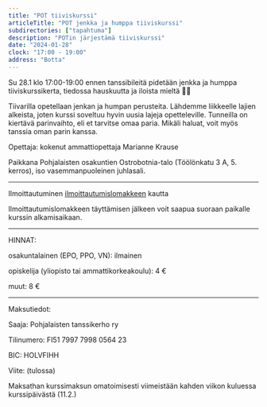 ```yaml
---
title: "POT tiiviskurssi"
articleTitle: "POT jenkka ja humppa tiiviskurssi"
subdirectories: ["tapahtuma"]
description: "POTin järjestämä tiiviskurssi"
date: "2024-01-28"
clock: "17:00 - 19:00"
address: "Botta"
---
```


Su 28.1 klo 17:00-19:00 ennen tanssibileitä pidetään jenkka ja humppa tiiviskurssikerta, tiedossa hauskuutta ja iloista mieltä 💃🕺

Tiivarilla opetellaan jenkan ja humpan perusteita. Lähdemme liikkeelle lajien alkeista, joten kurssi soveltuu hyvin uusia lajeja opetteleville. Tunneilla on kiertävä parinvaihto, eli et tarvitse omaa paria. Mikäli haluat, voit myös tanssia oman parin kanssa.

Opettaja: kokenut ammattiopettaja Marianne Krause

Paikkana Pohjalaisten osakuntien Ostrobotnia-talo (Töölönkatu 3 A, 5. kerros), iso vasemmanpuoleinen juhlasali.

---
Ilmoittautuminen [ilmoittautumislomakkeen](https://docs.google.com/forms/d/e/1FAIpQLSd3cj_bi2lq3SWCKZJuFmECwYTdGGqUYzPfOkWVNERuy1pi8g/viewform?fbclid=IwAR1kUXLGGZbXN6X8Jo_FJK2KS50dme4ka4YPm3yuWg1qsvGKr453iFFqgr0) kautta

Ilmoittautumislomakkeen täyttämisen jälkeen voit saapua suoraan paikalle kurssin alkamisaikaan.

---
HINNAT: 

osakuntalainen (EPO, PPO, VN): ilmainen

opiskelija (yliopisto tai ammattikorkeakoulu): 4 €

muut: 8 €

---
Maksutiedot:

Saaja: Pohjalaisten tanssikerho ry

Tilinumero: FI51 7997 7998 0564 23

BIC: HOLVFIHH

Viite: (tulossa)

Maksathan kurssimaksun omatoimisesti viimeistään kahden viikon kuluessa kurssipäivästä (11.2.)
